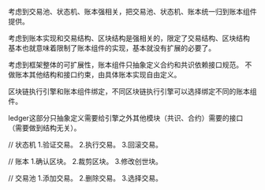 考虑到交易池、状态机、账本强相关，把交易池、状态机、账本统一归到账本组件提供。

考虑到账本实现和交易结构、区块结构是强相关的，限定了交易结构、区块结构
基本也就意味着限制了账本组件的实现，基本就没有扩展的必要了。

考虑到框架整体的可扩展性，账本组件只抽象定义合约和共识依赖接口规范。
不做账本其他结构和接口约束，由具体账本实现自由定义。

区块链执行引擎和账本组件绑定，不同区块链执行引擎可以选择绑定不同的账本组件。

ledger这部分只抽象定义需要给引擎之外其他模块（共识、合约）需要的接口（需要做到结构无关）。

// 状态机
1.验证交易。
2.执行交易。
3.回滚交易。

// 账本
1.确认区块。
2.裁剪区块。
3.修改创世块。

// 交易池
1.添加交易。
2.删除交易。
3.选择交易。
